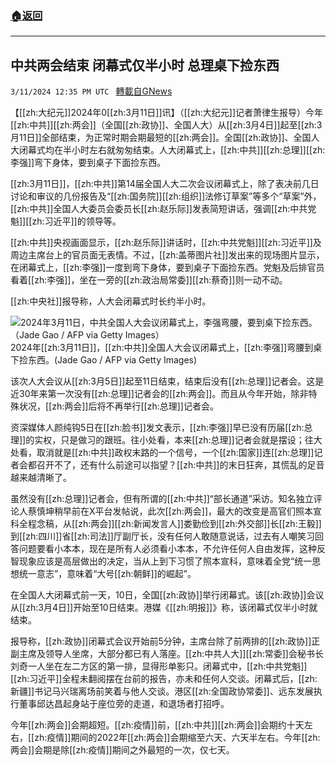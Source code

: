 ###  [:house:返回](README.md)
---


## 中共两会结束 闭幕式仅半小时 总理桌下捡东西
`3/11/2024 12:35 PM UTC ` [轉載自GNews](https://gnews.org/articles/2384522)

【[[zh:大纪元]]2024年0[[zh:3月11日]]讯】（[[zh:大纪元]]记者萧律生报导）今年[[zh:中共]][[zh:两会]]（全国[[zh:政协]]、全国人大）从[[zh:3月4日]]起至[[zh:3月11日]]全部结束，为正常时期会期最短的[[zh:两会]]。全国[[zh:政协]]、全国人大闭幕式均在半小时左右就匆匆结束。人大闭幕式上，[[zh:中共]][[zh:总理]][[zh:李强]]弯下身体，要到桌子下面捡东西。

[[zh:3月11日]]，[[zh:中共]]第14届全国人大二次会议闭幕式上，除了表决前几日讨论和审议的几份报告及“[[zh:国务院]][[zh:组织]]法修订草案”等多个“草案”外，[[zh:中共]]全国人大委员会委员长[[zh:赵乐际]]发表简短讲话，强调[[zh:中共党魁]][[zh:习近平]]的领导等。

[[zh:中共]]央视画面显示，[[zh:赵乐际]]讲话时，[[zh:中共党魁]][[zh:习近平]]及周边主席台上的官员面无表情。不过，[[zh:盖蒂图片社]]发出来的现场图片显示，在闭幕式上，[[zh:李强]]一度到弯下身体，要到桌子下面捡东西。党魁及后排官员看着[[zh:李强]]，坐在一旁的[[zh:政治局常委]][[zh:蔡奇]]则一动不动。

[[zh:中央社]]报导称，人大会闭幕式时长约半小时。

![2024年3月11日，中共全国人大会议闭幕式上，李强弯腰，要到桌下捡东西。（Jade Gao / AFP via Getty Images）](https://i.epochtimes.com/assets/uploads/2024/03/id14199901-GettyImages-2067464553-600x400.jpg "2024年3月11日，中共全国人大会议闭幕式上，李强弯腰，要到桌下捡东西。（Jade Gao / AFP via Getty Images）") 2024年[[zh:3月11日]]，[[zh:中共]]全国人大会议闭幕式上，[[zh:李强]]弯腰到桌下捡东西。(Jade Gao / AFP via Getty Images)

该次人大会议从[[zh:3月5日]]起至11日结束，结束后没有[[zh:总理]]记者会。这是近30年来第一次没有[[zh:总理]]记者会的[[zh:两会]]。而且从今年开始，除非特殊状况，[[zh:两会]]后将不再举行[[zh:总理]]记者会。

资深媒体人颜纯钩5日在[[zh:脸书]]发文表示，[[zh:李强]]早已没有历届[[zh:总理]]的实权，只是做习的跟班。往小处看，本来[[zh:总理]]记者会就是摆设；往大处看，取消就是[[zh:中共]]政权末路的一个信号，一个[[zh:国家]]连[[zh:总理]]记者会都召开不了，还有什么前途可以指望？[[zh:中共]]的末日狂奔，其慌乱的足音越来越清晰了。

虽然没有[[zh:总理]]记者会，但有所谓的[[zh:中共]]“部长通道”采访。知名独立评论人蔡慎坤稍早前在X平台发帖说，此次[[zh:两会]]，最大的改变是高官们照本宣科全程念稿，从[[zh:两会]][[zh:新闻发言人]]娄勤俭到[[zh:外交部]]长[[zh:王毅]]到[[zh:四川]]省[[zh:司法]]厅副厅长，没有任何人敢随意说话，过去有人嘲笑习回答问题要看小本本，现在是所有人必须看小本本，不允许任何人自由发挥，这种反智现象应该是高层做出的决定，当从上到下习惯了照本宣科，意味着全党“统一思想统一意志”，意味着“大号[[zh:朝鲜]]的崛起”。

在全国人大闭幕式前一天，10日，全国[[zh:政协]]举行闭幕式。该[[zh:政协]]会议从[[zh:3月4日]]开始至10日结束。港媒《[[zh:明报]]》称，该闭幕式仅半小时就结束。

报导称，[[zh:政协]]闭幕式会议开始前5分钟，主席台除了前两排的[[zh:政协]]正副主席及领导人坐席，大部分都已有人落座。[[zh:中共人大]][[zh:常委]]会秘书长刘奇一人坐在左二方区的第一排，显得形单影只。闭幕式中，[[zh:中共党魁]][[zh:习近平]]全程未翻阅摆在台前的报告，亦未和任何人交谈。闭幕式后，[[zh:新疆]]书记马兴瑞离场前笑着与他人交谈。港区[[zh:全国政协常委]]、远东发展执行董事邱达昌起身站于座位旁的走道，和退场者打招呼。

今年[[zh:两会]]会期超短。[[zh:疫情]]前，[[zh:中共]][[zh:两会]]会期约十天左右，[[zh:疫情]]期间的2022年[[zh:两会]]会期缩至六天、六天半左右。今年[[zh:两会]]会期是除[[zh:疫情]]期间之外最短的一次，仅七天。
